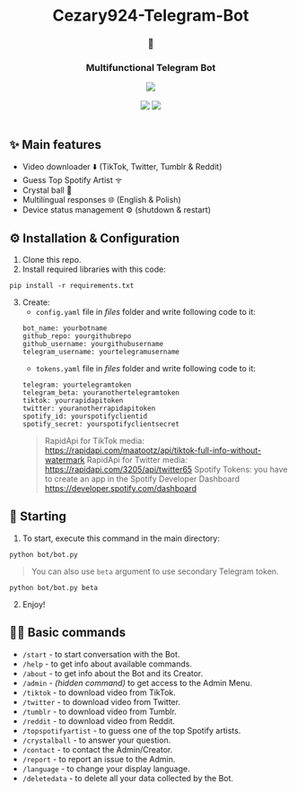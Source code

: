 <div align="center">
   <h1>Cezary924-Telegram-Bot</h1>
   <h3>🤖</h3>
   <h3>Multifunctional Telegram Bot</h3>
   <a href="https://t.me/Cezary924Bot" target="__blank"><img src="https://img.shields.io/badge/Telegram-Bot-blue.svg?logo=telegram"></a><br/><br/>
   <a href="https://github.com/Cezary924/Cezary924-Telegram-Bot/blob/master/README.md" target="__blank"><img src="https://img.shields.io/badge/lang-en-blue.svg"></a>
   <a href="https://github.com/Cezary924/Cezary924-Telegram-Bot/blob/master/README.pl-pl.md" target="__blank"><img src="https://img.shields.io/badge/lang-pl-red.svg"></a>
</div><br/>

## ✨ Main features
- Video downloader ⬇️ (TikTok, Twitter, Tumblr & Reddit)
- Guess Top Spotify Artist ᯤ
- Crystal ball 🔮
- Multilingual responses 🌐 (English & Polish)
- Device status management ⚙️ (shutdown & restart) 

## ⚙️ Installation & Configuration
1. Clone this repo.
2. Install required libraries with this code:
```
pip install -r requirements.txt
```
3. Create:
   - ```config.yaml``` file in *files* folder and write following code to it:
   ```
   bot_name: yourbotname
   github_repo: yourgithubrepo
   github_username: yourgithubusername
   telegram_username: yourtelegramusername
   ```
   - ```tokens.yaml``` file in *files* folder and write following code to it:
   ```
   telegram: yourtelegramtoken
   telegram_beta: youranothertelegramtoken
   tiktok: yourrapidapitoken
   twitter: youranotherrapidapitoken
   spotify_id: yourspotifyclientid
   spotify_secret: yourspotifyclientsecret
   ```
   > RapidApi for TikTok media: https://rapidapi.com/maatootz/api/tiktok-full-info-without-watermark
   > RapidApi for Twitter media: https://rapidapi.com/3205/api/twitter65
   > Spotify Tokens: you have to create an app in the Spotify Developer Dashboard https://developer.spotify.com/dashboard

## 🚀 Starting
1. To start, execute this command in the main directory:
```
python bot/bot.py
```
> You can also use ```beta``` argument to use secondary Telegram token.
```
python bot/bot.py beta
```
2. Enjoy!

## 🧑‍💻 Basic commands
- ```/start``` - to start conversation with the Bot.
- ```/help``` - to get info about available commands.
- ```/about``` - to get info about the Bot and its Creator.
- ```/admin``` - _(hidden command)_ to get access to the Admin Menu.
- ```/tiktok``` - to download video from TikTok.
- ```/twitter``` - to download video from Twitter.
- ```/tumblr``` - to download video from Tumblr.
- ```/reddit``` - to download video from Reddit.
- ```/topspotifyartist``` - to guess one of the top Spotify artists.
- ```/crystalball``` - to answer your question.
- ```/contact``` - to contact the Admin/Creator.
- ```/report``` - to report an issue to the Admin.
- ```/language``` - to change your display language.
- ```/deletedata``` - to delete all your data collected by the Bot.
